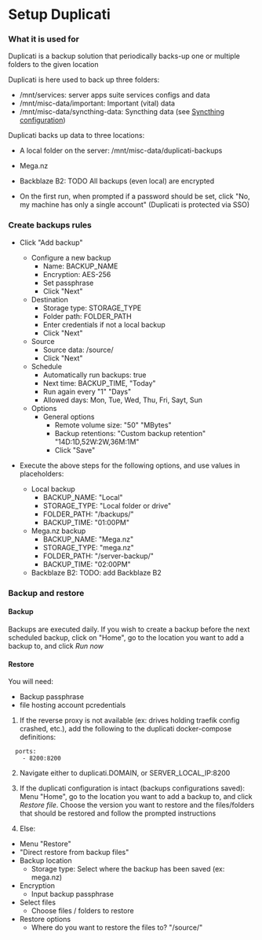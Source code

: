 # Setup Duplicati

### What it is used for
Duplicati is a backup solution that periodically backs-up one or multiple folders to the given location

Duplicati is here used to back up three folders:
- /mnt/services: server apps suite services configs and data
- /mnt/misc-data/important: Important (vital) data
- /mnt/misc-data/syncthing-data: Syncthing data (see [Syncthing configuration](../file-synchronization/setup-instructions.md))

Duplicati backs up data to three locations:
- A local folder on the server: /mnt/misc-data/duplicati-backups
- Mega.nz
- Backblaze B2: TODO
All backups (even local) are encrypted


- On the first run, when prompted if a password should be set, click "No, my machine has only a single account" (Duplicati
is protected via SSO)

### Create backups rules
- Click "Add backup"
  - Configure a new backup
    - Name: BACKUP_NAME
    - Encryption: AES-256
    - Set passphrase
    - Click "Next"
  - Destination
    - Storage type: STORAGE_TYPE
    - Folder path: FOLDER_PATH
    - Enter credentials if not a local backup
    - Click "Next"
  - Source
    - Source data: /source/
    - Click "Next"
  - Schedule
    - Automatically run backups: true
    - Next time: BACKUP_TIME, "Today"
    - Run again every "1" "Days"
    - Allowed days: Mon, Tue, Wed, Thu, Fri, Sayt, Sun
  - Options
    - General options
      - Remote volume size: "50" "MBytes"
      - Backup retentions: "Custom backup retention" "14D:1D,52W:2W,36M:1M"
      - Click "Save"

- Execute the above steps for the following options, and use values in placeholders:
  - Local backup
    - BACKUP_NAME: "Local"
    - STORAGE_TYPE: "Local folder or drive"
    - FOLDER_PATH: "/backups/"
    - BACKUP_TIME: "01:00PM"
  - Mega.nz backup
    - BACKUP_NAME: "Mega.nz"
    - STORAGE_TYPE: "mega.nz"
    - FOLDER_PATH: "/server-backup/"
    - BACKUP_TIME: "02:00PM"
  - Backblaze B2: TODO: add Backblaze B2


### Backup and restore
#### Backup
Backups are executed daily. If you wish to create a backup before the next scheduled backup, click on "Home", go to the
location you want to add a backup to, and click _Run now_
#### Restore
You will need:
  - Backup passphrase
  - file hosting account pcredentials

1. If the reverse proxy is not available (ex: drives holding traefik config crashed, etc.), add the following to the
duplicati docker-compose definitions:
```
  ports:
    - 8200:8200
```
2. Navigate either to duplicati.DOMAIN, or SERVER_LOCAL_IP:8200

3. If the duplicati configuration is intact (backups configurations saved):
Menu "Home", go to the location you want to add a backup to, and click _Restore file_.
Choose the version you want to restore and the files/folders that should be restored and follow the prompted
instructions

4. Else:
  - Menu "Restore"
  - "Direct restore from backup files"
  - Backup location
    - Storage type: Select where the backup has been saved (ex: mega.nz)
  - Encryption
    - Input backup passphrase
  - Select files
    - Choose files / folders to restore
  - Restore options
    - Where do you want to restore the files to? "/source/"
